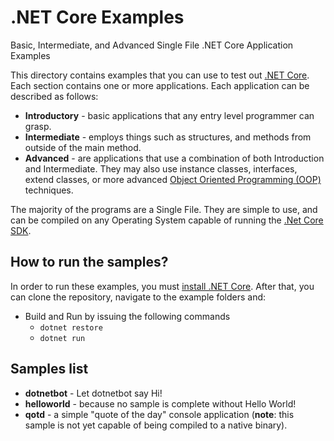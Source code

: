 # .NET Core Examples

Basic, Intermediate, and Advanced Single File .NET Core Application Examples

This directory contains examples that you can use to test out [.NET Core](http://dotnet.github.io).
Each section contains one or more applications. Each application can be described
as follows:

* **Introductory** - basic applications that any entry level programmer can grasp.
* **Intermediate** - employs things such as structures, and methods from outside
of the main method.
* **Advanced** - are applications that use a combination of both Introduction and
Intermediate. They may also use instance classes, interfaces, extend classes, 
or more advanced [Object Oriented Programming (OOP)](https://en.wikipedia.org/wiki/Object-oriented_programming)
techniques.

The majority of the programs are a Single File. They are simple to use, and 
can be compiled on any Operating System capable of running the 
[.Net Core SDK](http://dotnet.github.io/getting-started/).

## How to run the samples?

In order to run these examples, you must [install .NET Core](http://dotnet.github.io/getting-started/).
After that, you can clone the repository, navigate to the example folders and:

* Build and Run by issuing the following commands
	* `dotnet restore`
	* `dotnet run`

## Samples list

* **dotnetbot** - Let dotnetbot say Hi!
* **helloworld** - because no sample is complete without Hello World!
* **qotd** - a simple "quote of the day" console application (**note**: this sample is not yet capable of being compiled to a native binary).
